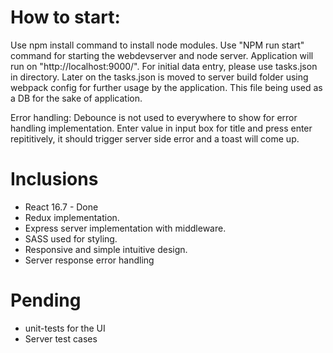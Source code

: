 # How to start:
Use npm install command to install node modules. 
Use "NPM run start" command for starting the webdevserver and node server. Application will run on "http://localhost:9000/".
For initial data entry, please use tasks.json in directory. 
Later on the tasks.json is moved to server build folder using webpack config for further usage by the application. This file being used as a DB for the sake of application.

Error handling: Debounce is not used to everywhere to show for error handling implementation. Enter value in input box for title and press enter repititively, it should trigger server side error and a toast will come up.


# Inclusions
* React 16.7 - Done
* Redux implementation.
* Express server implementation with middleware.
* SASS used for styling.
* Responsive and simple intuitive design.
* Server response error handling

# Pending
* unit-tests for the UI 
* Server test cases
